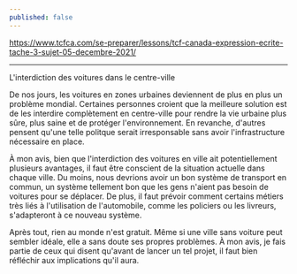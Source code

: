 ```yaml
---
published: false
---
```

https://www.tcfca.com/se-preparer/lessons/tcf-canada-expression-ecrite-tache-3-sujet-05-decembre-2021/

---

L'interdiction des voitures dans le centre-ville

De nos jours, les voitures en zones urbaines deviennent de plus en plus un problème mondial. Certaines personnes croient que la meilleure solution est de les interdire complètement en centre-ville pour rendre la vie urbaine plus sûre, plus saine et de protéger l'environnement. En revanche, d'autres pensent qu'une telle politque serait irresponsable sans avoir l'infrastructure nécessaire en place.

À mon avis, bien que l'interdiction des voitures en ville ait potentiellement plusieurs avantages, il faut être conscient de la situation actuelle dans chaque ville. Du moins, nous devrions avoir un bon système de transport en commun, un système tellement bon que les gens n'aient pas besoin de voitures pour se déplacer. De plus, il faut prévoir comment certains métiers très liés à l'utilisation de l'automobile, comme les policiers ou les livreurs, s'adapteront à ce nouveau système.

Après tout, rien au monde n'est gratuit. Même si une ville sans voiture peut sembler idéale, elle a sans doute ses propres problèmes. À mon avis, je fais partie de ceux qui disent qu'avant de lancer un tel projet, il faut bien réfléchir aux implications qu'il aura.
